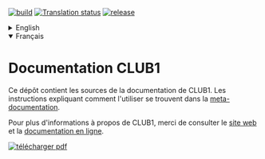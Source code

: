 [![build][buildimg]][buildurl]
[![Translation status][transimg]][transurl]
[![release][releaseimg]][releaseurl]

<details>
<summary>English</summary>

CLUB1 documentation
===================

This repository contains the CLUB1's documentation's sources.
Instructions about how to use it can be found in the
[meta-documentation](https://club1.fr/docs/en/outils/meta-doc.html).

For more information about CLUB1, please check the [website](https://club1.fr/english/)
and the [online documentation](https://club1.fr/docs/en/).
  
[![download pdf](https://img.shields.io/badge/download-pdf-red)](https://club1.fr/docs/en/club1-en-latest.pdf)

</details>

<details open>
<summary>Français</summary>

Documentation CLUB1
===================

Ce dépôt contient les sources de la documentation de CLUB1.
Les instructions expliquant comment l'utiliser se trouvent dans la
[meta-documentation](https://club1.fr/docs/fr/outils/meta-doc.html).

Pour plus d'informations à propos de CLUB1, merci de consulter le [site web](https://club1.fr/)
et la [documentation en ligne](https://club1.fr/docs/fr/).

[![télécharger pdf](https://img.shields.io/badge/télécharger-pdf-red)](https://club1.fr/docs/fr/club1-fr-latest.pdf)

</details>


[buildimg]: https://github.com/club-1/docs/actions/workflows/deploy.yml/badge.svg
[buildurl]: https://github.com/club-1/docs/actions/workflows/deploy.yml
[transimg]: https://hosted.weblate.org/widgets/club-1/en/docs/svg-badge.svg
[transurl]: https://hosted.weblate.org/projects/club-1/docs/
[releaseimg]: https://img.shields.io/badge/dynamic/yaml?color=informational&label=release&query=%24.release&url=https%3A%2F%2Fclub1.fr%2Fdocs%2Fmetadata.yaml
[releaseurl]: https://club1.fr/docs/
